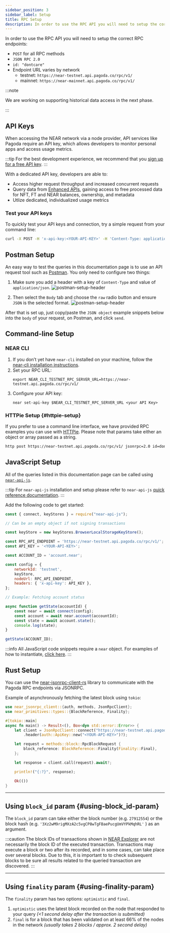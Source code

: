 ```yaml
---
sidebar_position: 3
sidebar_label: Setup
title: RPC Setup
description: In order to use the RPC API you will need to setup the correct RPC endpoints.
---
```


In order to use the RPC API you will need to setup the correct RPC endpoints:

- `POST` for all RPC methods
- `JSON RPC 2.0`
- `id: "dontcare"`
- Endpoint URL varies by network
  -  testnet: `https://near-testnet.api.pagoda.co/rpc/v1/`
  -  mainnet: `https://near-mainnet.api.pagoda.co/rpc/v1/`

:::note

We are working on supporting historical data access in the next phase.

:::

## API Keys

When accessing the NEAR network via a node provider, API services like Pagoda require an API key, which allows developers to monitor personal apps and access usage metrics.

:::tip
For the best development experience, we recommend that you [sign up for a free API key](get-keys.md).
:::

With a dedicated API key, developers are able to:

-    Access higher request throughput and increased concurrent requests
-    Query data from [Enhanced APIs](/api/), gaining access to free processed data for NFT, FT and NEAR balances, ownership, and metadata
-    Utlize dedicated, individualized usage metrics

### Test your API keys

To quickly test your API keys and connection, try a simple request from your command line:

```sh
curl -X POST -H 'x-api-key:<YOUR-API-KEY>' -H 'Content-Type: application/json' -d '{"jsonrpc": "2.0", "id":"dontcare","method":"status","params":[] }' https://near-testnet.api.pagoda.co/rpc/v1/
```

## Postman Setup

An easy way to test the queries in this documentation page is to use an API request tool such as [Postman](https://www.postman.com/).
You only need to configure two things:

1. Make sure you add a header with a key of `Content-Type` and value of `application/json`.
   ![postman-setup-header](/img/postman-setup-headers.png)

2. Then select the `Body` tab and choose the `raw` radio button and ensure `JSON` is the selected format.
   ![postman-setup-header](/img/postman-setup-body.png)

After that is set up, just copy/paste the `JSON object` example snippets below into the `body` of your request, on Postman, and click `send`.


## Command-line Setup

### NEAR CLI

1. If you don’t yet have `near-cli` installed on your machine, follow the [near-cli installation instructions](https://docs.near.org/tools/near-cli#setup).
2. Set your RPC URL:
   ```
   export NEAR_CLI_TESTNET_RPC_SERVER_URL=https://near-testnet.api.pagoda.co/rpc/v1/
   ```
3. Configure your API key:
   ```
   near set-api-key $NEAR_CLI_TESTNET_RPC_SERVER_URL <your API Key>
   ```

### HTTPie Setup {#httpie-setup}

If you prefer to use a command line interface, we have provided RPC examples you can use with [HTTPie](https://httpie.org/).
Please note that params take either an object or array passed as a string.

```bash
http post https://near-testnet.api.pagoda.co/rpc/v1/ jsonrpc=2.0 id=dontcare method=network_info params:='[]'
```

## JavaScript Setup

All of the queries listed in this documentation page can be called using [`near-api-js`](https://github.com/near/near-api-js).

:::tip
For `near-api-js` installation and setup please refer to `near-api-js` [quick reference documentation](https://docs.near.org/tools/near-api-js/quick-reference#install).
:::

Add the following code to get started:

```js
const { connect, keyStores } = require("near-api-js");

// Can be an empty object if not signing transactions

const keyStore = new keyStores.BrowserLocalStorageKeyStore();

const RPC_API_ENDPOINT = 'https://near-testnet.api.pagoda.co/rpc/v1/';
const API_KEY = '<YOUR-API-KEY>';

const ACCOUNT_ID = 'account.near';

const config = {
    networkId: 'testnet',
    keyStore,
    nodeUrl: RPC_API_ENDPOINT,
    headers: { 'x-api-key': API_KEY },
};

// Example: Fetching account status

async function getState(accountId) {
    const near = await connect(config);
    const account = await near.account(accountId);
    const state = await account.state();
    console.log(state);
}

getState(ACCOUNT_ID);
```

:::info
All JavaScript code snippets require a `near` object. For examples of how to instantiate, [click here](https://docs.near.org/tools/near-api-js/quick-reference#connect).
:::

## Rust Setup

You can use the [near-jsonrpc-client-rs](https://github.com/near/near-jsonrpc-client-rs) library to communicate with the Pagoda RPC endpoints via JSONRPC.

Example of asynchronously fetching the latest block using `tokio`:

```rust
use near_jsonrpc_client::{auth, methods, JsonRpcClient};
use near_primitives::types::{BlockReference, Finality};

#[tokio::main]
async fn main() -> Result<(), Box<dyn std::error::Error>> {
    let client = JsonRpcClient::connect("https://near-testnet.api.pagoda.co/rpc/v1/")
        .header(auth::ApiKey::new("<YOUR-API-KEY>")?);

    let request = methods::block::RpcBlockRequest {
        block_reference: BlockReference::Finality(Finality::Final),
    };

    let response = client.call(request).await?;

    println!("{:?}", response);

    Ok(())
}
```

---

## Using `block_id` param {#using-block_id-param}

The `block_id` param can take either the block number (e.g. `27912554`) or the block hash (e.g. `'3Xz2wM9rigMXzA2c5vgCP8wTgFBaePucgUmVYPkMqhRL'` ) as an argument.

:::caution
The block IDs of transactions shown in [NEAR Explorer](https://explorer.testnet.near.org) are not necessarily the block ID of the executed transaction. Transactions may execute a block or two after its recorded, and in some cases, can take place over several blocks. Due to this, it is important to to check subsequent blocks to be sure all results related to the queried transaction are discovered.
:::

---

## Using `finality` param {#using-finality-param}

The `finality` param has two options: `optimistic` and `final`.
1. `optimistic` uses the latest block recorded on the node that responded to your query _(<1 second delay after the transaction is submitted)_
2. `final` is for a block that has been validated on at least 66% of the nodes in the network _(usually takes 2 blocks / approx. 2 second delay)_
